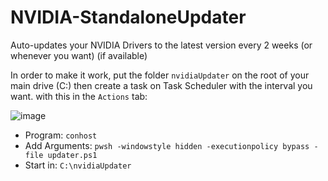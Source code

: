 # NVIDIA-StandaloneUpdater
Auto-updates your NVIDIA Drivers to the latest version every 2 weeks (or whenever you want) (if available)

In order to make it work, put the folder `nvidiaUpdater` on the root of your main drive (C:) then create a task on Task Scheduler with the interval you want. with this in the `Actions` tab:

![image](https://user-images.githubusercontent.com/17398632/212580391-e7680d1b-bbf7-451b-9553-0a399f098d79.png) 
- Program: `conhost`
- Add Arguments: `pwsh -windowstyle hidden -executionpolicy bypass -file updater.ps1`
- Start in: `C:\nvidiaUpdater`
